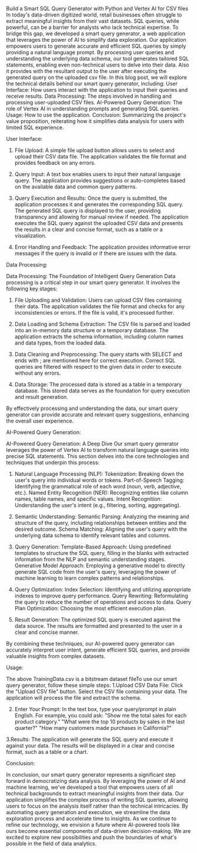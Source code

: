 Build a Smart SQL Query Generator with Python and Vertex AI for CSV files
In today's data-driven digitized world, retail businesses often struggle to extract meaningful insights from their vast datasets. SQL queries, while powerful, can be a barrier for analysts who lack technical expertise. To bridge this gap, we developed a smart query generator, a web application that leverages the power of AI to simplify data exploration.
Our application empowers users to generate accurate and efficient SQL queries by simply providing a natural language prompt. By processing user queries and understanding the underlying data schema, our tool generates tailored SQL statements, enabling even non-technical users to delve into their data. Also it provides with the resultant output to the user after executing the generated query on the uploaded csv file.
In this blog post, we will explore the technical details behind our smart query generator, including:
User Interface: How users interact with the application to input their queries and receive results.
Data Processing: The steps involved in handling and processing user-uploaded CSV files.
AI-Powered Query Generation: The role of Vertex AI in understanding prompts and generating SQL queries.
Usage: How to use the application.
Conclusion: Summarizing the project's value proposition, reiterating how it simplifies data analysis for users with limited SQL experience.

User Interface:
1. File Upload:
A simple file upload button allows users to select and upload their CSV data file.
The application validates the file format and provides feedback on any errors.

2. Query Input:
A text box enables users to input their natural language query.
The application provides suggestions or auto-completes based on the available data and common query patterns.

3. Query Execution and Results:
Once the query is submitted, the application processes it and generates the corresponding SQL query.
The generated SQL query is displayed to the user, providing transparency and allowing for manual review if needed.
The application executes the SQL query against the uploaded CSV data and presents the results in a clear and concise format, such as a table or a visualization.

4. Error Handling and Feedback:
The application provides informative error messages if the query is invalid or if there are issues with the data.

Data Processing:


Data Processing: The Foundation of Intelligent Query Generation
Data processing is a critical step in our smart query generator. It involves the following key stages:
1. File Uploading and Validation:
Users can upload CSV files containing their data.
The application validates the file format and checks for any inconsistencies or errors.
If the file is valid, it's processed further.

2. Data Loading and Schema Extraction:
The CSV file is parsed and loaded into an in-memory data structure or a temporary database.
The application extracts the schema information, including column names and data types, from the loaded data.

3. Data Cleaning and Preprocessing:
The query starts with SELECT and ends with ; are mentioned here for correct execution.
Correct SQL queries are filtered with respect to the given data in order to execute without any errors.

4. Data Storage:
The processed data is stored as a table in a temporary database.
This stored data serves as the foundation for query execution and result generation.

By effectively processing and understanding the data, our smart query generator can provide accurate and relevant query suggestions, enhancing the overall user experience.

AI-Powered Query Generation:


AI-Powered Query Generation: A Deep Dive
Our smart query generator leverages the power of Vertex AI to transform natural language queries into precise SQL statements. This section delves into the core technologies and techniques that underpin this process:
1. Natural Language Processing (NLP):
Tokenization: Breaking down the user's query into individual words or tokens.
Part-of-Speech Tagging: Identifying the grammatical role of each word (noun, verb, adjective, etc.).
Named Entity Recognition (NER): Recognizing entities like column names, table names, and specific values.
Intent Recognition: Understanding the user's intent (e.g., filtering, sorting, aggregating).

2. Semantic Understanding:
Semantic Parsing: Analyzing the meaning and structure of the query, including relationships between entities and the desired outcome.
Schema Matching: Aligning the user's query with the underlying data schema to identify relevant tables and columns.

3. Query Generation:
Template-Based Approach: Using predefined templates to structure the SQL query, filling in the blanks with extracted information from the NLP and semantic understanding stages.
Generative Model Approach: Employing a generative model to directly generate SQL code from the user's query, leveraging the power of machine learning to learn complex patterns and relationships.

4. Query Optimization:
Index Selection: Identifying and utilizing appropriate indexes to improve query performance.
Query Rewriting: Reformulating the query to reduce the number of operations and access to data.
Query Plan Optimization: Choosing the most efficient execution plan.

5. Result Generation:
The optimized SQL query is executed against the data source.
The results are formatted and presented to the user in a clear and concise manner.

By combining these techniques, our AI-powered query generator can accurately interpret user intent, generate efficient SQL queries, and provide valuable insights from complex datasets.


Usage:


The above TrainingData.csv is a bitstream dataset fileTo use our smart query generator, follow these simple steps:
1.Upload CSV Data File:
Click the "Upload CSV file" button.
Select the CSV file containing your data.
The application will process the file and extract the schema.

2. Enter Your Prompt:
In the text box, type your query/prompt in plain English.
For example, you could ask:
"Show me the total sales for each product category."
"What were the top 10 products by sales in the last quarter?"
"How many customers made purchases in California?"

3.Results:
The application will generate the SQL query and execute it against your data.
The results will be displayed in a clear and concise format, such as a table or a chart.

Conclusion:


In conclusion, our smart query generator represents a significant step forward in democratizing data analysis. By leveraging the power of AI and machine learning, we've developed a tool that empowers users of all technical backgrounds to extract meaningful insights from their data.
Our application simplifies the complex process of writing SQL queries, allowing users to focus on the analysis itself rather than the technical intricacies. By automating query generation and execution, we streamline the data exploration process and accelerate time to insights.
As we continue to refine our technology, we envision a future where AI-powered tools like ours become essential components of data-driven decision-making. We are excited to explore new possibilities and push the boundaries of what's possible in the field of data analytics.
